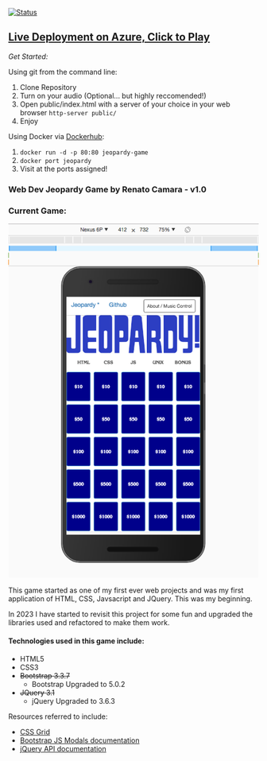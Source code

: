 

[![Status](https://api.netlify.com/api/v1/badges/d2988db9-2b31-44b8-8174-2558da78c846/deploy-status)](https://app.netlify.com/sites/webdev-jeopardy/deploys)


## [Live Deployment on Azure, Click to Play](https://webdev-jeopardy.netlify.app/)

*Get Started:*

Using git from the command line:

 1. Clone Repository
 2. Turn on your audio (Optional... but highly reccomended!)
 3. Open public/index.html with a server of your choice in your web browser `http-server public/`
 4. Enjoy

Using Docker via [Dockerhub](https://hub.docker.com/repository/docker/renatocamara/jeopardy-game):

1. `docker run -d -p 80:80 jeopardy-game` 
2. `docker port jeopardy`
3. Visit at the ports assigned!

### Web Dev Jeopardy Game by Renato Camara - v1.0


### Current Game:


![](readme-assets/mobilescreenshot-jeopardy.png)

This game started as one of my first ever web projects and was my first application of HTML, CSS, Javsacript and JQuery. This was my beginning. 

In 2023 I have started to revisit this project for some fun and upgraded the libraries used and refactored to make them work.

#### Technologies used in this game include:

 * HTML5
 * CSS3
 * ~~Bootstrap 3.3.7~~
    * Bootstrap Upgraded to 5.0.2
 * ~~JQuery 3.1~~
    * jQuery Upgraded to 3.6.3

Resources referred to include:

* [CSS Grid](https://developer.mozilla.org/en-US/docs/Web/CSS/CSS_Grid_Layout)
* [Bootstrap JS Modals documentation](https://getbootstrap.com/javascript/#modals)
* [jQuery API documentation](https://api.jquery.com/)